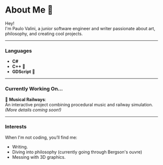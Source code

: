 # About Me 🦉  

Hey!  
I'm Paulo Valini, a junior software engineer and writer passionate about art, philosophy, and creating cool projects.

---

### **Languages**  
- **C#**
- **C++** 🌱  
- **GDScript** 🌱

---

### **Currently Working On...**  
🚂 **Musical Railways**:  
An interactive project combining procedural music and railway simulation. *(More details coming soon!)*  

---

### **Interests**  
When I'm not coding, you’ll find me:  
- Writing.
- Diving into philosophy (currently going through Bergson's ouvre)
- Messing with 3D graphics. 
